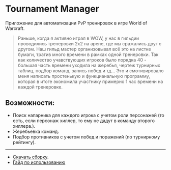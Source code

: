 # Tournament Manager

Приложение для автоматизации PvP тренировок в игре World of Warcraft.

> Раньше, когда я активно играл в WOW, у нас в гильдии проводились тренеровки 2х2 на арене, где мы сражались друг с другом.
> Наш гильд мастер организовывал всё это на листке бумаги, тратив много времени в рамках одной тренеровки. 
> Так как количество учавствующих игроков было порядка 40 - большая часть времени уходила на жеребья, чертеж турнирных таблиц, подбор команд, запись побед и тд... 
> Это и смотивировало меня написать простенькую и функцианальную программу, которая в итоге экономила участнику примерно 1 час времени на каждой тренеровке.

## Возможности:

- Поиск напарника для каждого игрока с учетом роли персонажей (то есть, если персонаж хиллер, то ему не дадут в команду второго хиллера.).
- Жеребьевка команд.
- Подбор противников с учетом побед и поражений (по турнирному рейтингу).
---

 - [Скачать сборку](https://github.com/Yourp/Tournament-Manager/releases/tag/v1.0).
 - [Гайд по использованию](https://github.com/Yourp/Tournament-Manager/wiki)
